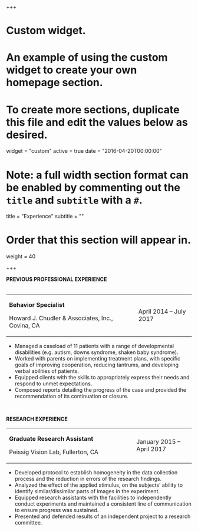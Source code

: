 +++
# Custom widget.
# An example of using the custom widget to create your own homepage section.
# To create more sections, duplicate this file and edit the values below as desired.
widget = "custom"
active = true
date = "2016-04-20T00:00:00"

# Note: a full width section format can be enabled by commenting out the `title` and `subtitle` with a `#`.
title = "Experience"
subtitle = ""

# Order that this section will appear in.
weight = 40

+++

<p><strong>PREVIOUS PROFESSIONAL EXPERIENCE</strong></p>
<table>
<table>
<tbody>
<tr>
<td width="444">
<p><strong>Behavior Specialist</strong></p>
<p>Howard J. Chudler &amp; Associates, Inc., Covina, CA</p>
</td>
<td width="179">
<p>April 2014 &ndash; July 2017</p>
</td>
</tr>
</tbody>
</table>
<ul>
<li>Managed a caseload of 11 patients with a range of developmental disabilities (e.g. autism, downs syndrome, shaken baby syndrome).</li>
<li>Worked with parents on implementing treatment plans, with specific goals of improving cooperation, reducing tantrums, and developing verbal abilities of patients.</li>
<li>Equipped clients with the skills to appropriately express their needs and respond to unmet expectations.</li>
<li>Composed reports detailing the progress of the case and provided the recommendation of its continuation or closure.</li>
</ul>
</table>
<p>&nbsp;</p>

<p><strong>RESEARCH EXPERIENCE</strong></p>
<table>
<tbody>
<tr>
<td width="444">
<p><strong>Graduate Research Assistant</strong></p>
<p>Peissig Vision Lab, Fullerton, CA</p>
</td>
<td width="179">
<p>January 2015 &ndash; April 2017</p>
</td>
</tr>
</tbody>
</table>
<ul>
<li>Developed protocol to establish homogeneity in the data collection process and the reduction in errors of the research findings.</li>
<li>Analyzed the effect of the applied stimulus, on the subjects&rsquo; ability to identify similar/dissimilar parts of images in the experiment.</li>
<li>Equipped research assistants with the facilities to independently conduct experiments and maintained a consistent line of communication to ensure progress was sustained.</li>
<li>Presented and defended results of an independent project to a research committee.</li>
</ul>
<p>&nbsp;</p>